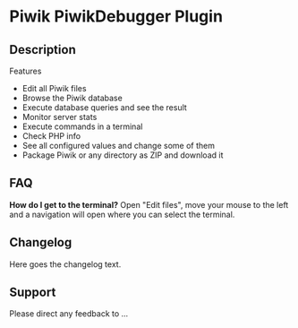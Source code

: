 # Piwik PiwikDebugger Plugin

## Description

Features
* Edit all Piwik files
* Browse the Piwik database
* Execute database queries and see the result
* Monitor server stats
* Execute commands in a terminal
* Check PHP info
* See all configured values and change some of them
* Package Piwik or any directory as ZIP and download it

## FAQ

__How do I get to the terminal?__
Open "Edit files", move your mouse to the left and a navigation will open where you can select the terminal.

## Changelog

Here goes the changelog text.

## Support

Please direct any feedback to ...